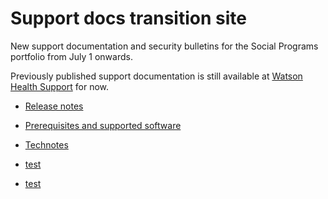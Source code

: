 # Support docs transition site

New support documentation and security bulletins for the Social Programs portfolio from July 1 onwards.

Previously published support documentation is still available at [Watson Health Support](https://www.ibm.com/watson-health/support) for now.

* [Release notes](release-notes/release-notes.html)

* [Prerequisites and supported software](prerequisites/prerequisites-software.html)

* [Technotes](technotes/technotes.html)

* [test](/wh-support-docs/Test.html)
* [test](wh-support-docs/Test.html)
